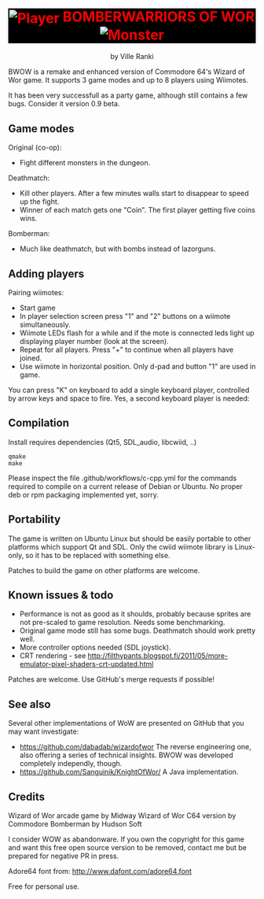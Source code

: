 <div style="text-align: center;">
<h1 style="color: red; background-color: black;">
    <img src="https://raw.githubusercontent.com/vranki/Warriors-of-Wor/master/wow-sprites/spr2E9E.bmp" alt="Player" style="vertical-align: middle;">
    BOMBERWARRIORS OF WOR
    <img src="https://raw.githubusercontent.com/vranki/Warriors-of-Wor/master/wow-sprites/spr221E.bmp" alt="Monster" style="vertical-align: middle;">
</h1>
by Ville Ranki <ville.ranki@iki.fi>
</div>
<p></p>
BWOW is a remake and enhanced version of Commodore 64's 
Wizard of Wor game. It supports 3 game modes and up to 8 
players using Wiimotes.

It has been very successfull as a party game, although
still contains a few bugs. Consider it version 0.9 beta.

## Game modes

Original (co-op):
 - Fight different monsters in the dungeon.

Deathmatch:
 - Kill other players. After a few minutes walls start to disappear to 
   speed up the fight. 
 - Winner of each match gets one "Coin". The first player getting five 
   coins wins.

Bomberman:
 - Much like deathmatch, but with bombs instead of lazorguns.

## Adding players

Pairing wiimotes:

 - Start game
 - In player selection screen press "1" and "2" buttons on a wiimote simultaneously. 
 - Wiimote LEDs flash for a while and if the mote is connected leds light up 
   displaying player number (look at the screen). 
 - Repeat for all players. Press "+" to continue when all players have joined. 
 - Use wiimote in horizontal position. Only d-pad and button "1" are used in game.

You can press "K" on keyboard to add a single keyboard player, controlled by
arrow keys and space to fire. Yes, a second keyboard player is needed:

## Compilation

Install requires dependencies (Qt5, SDL_audio, libcwiid, ..)

```
qmake
make
```

Please inspect the file .github/workflows/c-cpp.yml for the commands
required to compile on a current release of Debian or Ubuntu.
No proper deb or rpm packaging implemented yet, sorry.

## Portability

The game is written on Ubuntu Linux but should be easily portable 
to other platforms which support Qt and SDL. Only the cwiid wiimote 
library is Linux-only, so it has to be replaced with something else.

Patches to build the game on other platforms are welcome.

## Known issues & todo

 - Performance is not as good as it shoulds, probably because
   sprites are not pre-scaled to game resolution. Needs some
   benchmarking.
 - Original game mode still has some bugs. Deathmatch should work
   pretty well.
 - More controller options needed (SDL joystick).
 - CRT rendering - see http://filthypants.blogspot.fi/2011/05/more-emulator-pixel-shaders-crt-updated.html

Patches are welcome. Use GitHub's merge requests if possible!

## See also

Several other implementations of WoW are presented on GitHub that you may want investigate:
 - https://github.com/dabadab/wizardofwor
   The reverse engineering one, also offering a series of technical insights.
   BWOW was developed completely independly, though.
 - https://github.com/Sanguinik/KnightOfWor/
   A Java implementation.

## Credits

Wizard of Wor arcade game by Midway Wizard of Wor C64 version by Commodore Bomberman by Hudson Soft

I consider WOW as abandonware. If you own the copyright 
for this game and want this free open source version 
to be removed, contact me but be prepared for negative 
PR in press.

Adore64 font from:
http://www.dafont.com/adore64.font

Free for personal use.


